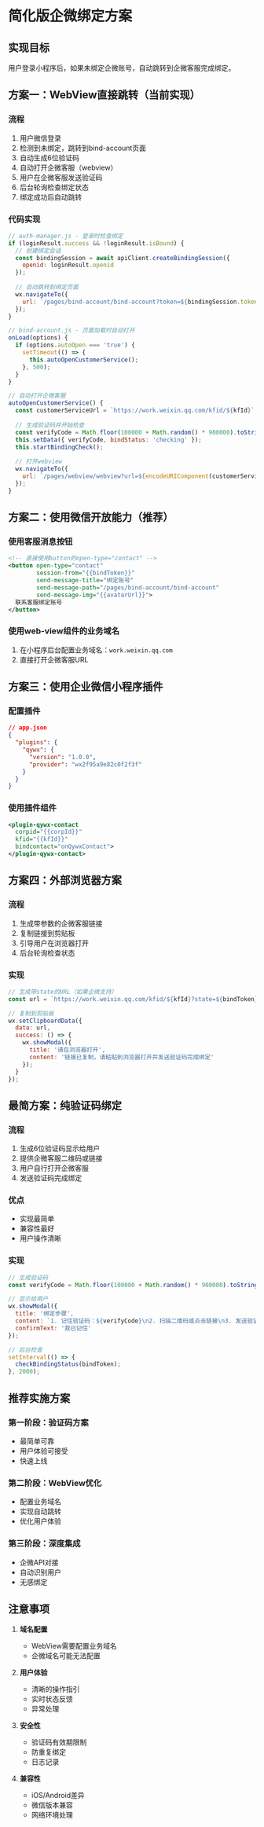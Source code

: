 # 简化版企微绑定方案

## 实现目标
用户登录小程序后，如果未绑定企微账号，自动跳转到企微客服完成绑定。

## 方案一：WebView直接跳转（当前实现）

### 流程
1. 用户微信登录
2. 检测到未绑定，跳转到bind-account页面
3. 自动生成6位验证码
4. 自动打开企微客服（webview）
5. 用户在企微客服发送验证码
6. 后台轮询检查绑定状态
7. 绑定成功后自动跳转

### 代码实现
```javascript
// auth-manager.js - 登录时检查绑定
if (loginResult.success && !loginResult.isBound) {
  // 创建绑定会话
  const bindingSession = await apiClient.createBindingSession({
    openid: loginResult.openid
  });
  
  // 自动跳转到绑定页面
  wx.navigateTo({
    url: `/pages/bind-account/bind-account?token=${bindingSession.token}&autoOpen=true`
  });
}

// bind-account.js - 页面加载时自动打开
onLoad(options) {
  if (options.autoOpen === 'true') {
    setTimeout(() => {
      this.autoOpenCustomerService();
    }, 500);
  }
}

// 自动打开企微客服
autoOpenCustomerService() {
  const customerServiceUrl = `https://work.weixin.qq.com/kfid/${kfId}`;
  
  // 生成验证码并开始检查
  const verifyCode = Math.floor(100000 + Math.random() * 900000).toString();
  this.setData({ verifyCode, bindStatus: 'checking' });
  this.startBindingCheck();
  
  // 打开webview
  wx.navigateTo({
    url: `/pages/webview/webview?url=${encodeURIComponent(customerServiceUrl)}`
  });
}
```

## 方案二：使用微信开放能力（推荐）

### 使用客服消息按钮
```xml
<!-- 直接使用button的open-type="contact" -->
<button open-type="contact" 
        session-from="{{bindToken}}"
        send-message-title="绑定账号"
        send-message-path="/pages/bind-account/bind-account"
        send-message-img="{{avatarUrl}}">
  联系客服绑定账号
</button>
```

### 使用web-view组件的业务域名
1. 在小程序后台配置业务域名：`work.weixin.qq.com`
2. 直接打开企微客服URL

## 方案三：使用企业微信小程序插件

### 配置插件
```json
// app.json
{
  "plugins": {
    "qywx": {
      "version": "1.0.0",
      "provider": "wx2f95a9e82c0f2f3f"
    }
  }
}
```

### 使用插件组件
```xml
<plugin-qywx-contact 
  corpid="{{corpId}}"
  kfid="{{kfId}}"
  bindcontact="onQywxContact">
</plugin-qywx-contact>
```

## 方案四：外部浏览器方案

### 流程
1. 生成带参数的企微客服链接
2. 复制链接到剪贴板
3. 引导用户在浏览器打开
4. 后台轮询检查状态

### 实现
```javascript
// 生成带state的URL（如果企微支持）
const url = `https://work.weixin.qq.com/kfid/${kfId}?state=${bindToken}`;

// 复制到剪贴板
wx.setClipboardData({
  data: url,
  success: () => {
    wx.showModal({
      title: '请在浏览器打开',
      content: '链接已复制，请粘贴到浏览器打开并发送验证码完成绑定'
    });
  }
});
```

## 最简方案：纯验证码绑定

### 流程
1. 生成6位验证码显示给用户
2. 提供企微客服二维码或链接
3. 用户自行打开企微客服
4. 发送验证码完成绑定

### 优点
- 实现最简单
- 兼容性最好
- 用户操作清晰

### 实现
```javascript
// 生成验证码
const verifyCode = Math.floor(100000 + Math.random() * 900000).toString();

// 显示给用户
wx.showModal({
  title: '绑定步骤',
  content: `1. 记住验证码：${verifyCode}\n2. 扫描二维码或点击链接\n3. 发送验证码`,
  confirmText: '我已记住'
});

// 后台检查
setInterval(() => {
  checkBindingStatus(bindToken);
}, 2000);
```

## 推荐实施方案

### 第一阶段：验证码方案
- 最简单可靠
- 用户体验可接受
- 快速上线

### 第二阶段：WebView优化
- 配置业务域名
- 实现自动跳转
- 优化用户体验

### 第三阶段：深度集成
- 企微API对接
- 自动识别用户
- 无感绑定

## 注意事项

1. **域名配置**
   - WebView需要配置业务域名
   - 企微域名可能无法配置

2. **用户体验**
   - 清晰的操作指引
   - 实时状态反馈
   - 异常处理

3. **安全性**
   - 验证码有效期限制
   - 防重复绑定
   - 日志记录

4. **兼容性**
   - iOS/Android差异
   - 微信版本兼容
   - 网络环境处理